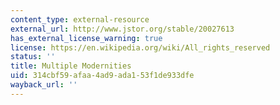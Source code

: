 ```yaml
---
content_type: external-resource
external_url: http://www.jstor.org/stable/20027613
has_external_license_warning: true
license: https://en.wikipedia.org/wiki/All_rights_reserved
status: ''
title: Multiple Modernities
uid: 314cbf59-afaa-4ad9-ada1-53f1de933dfe
wayback_url: ''
---
```

